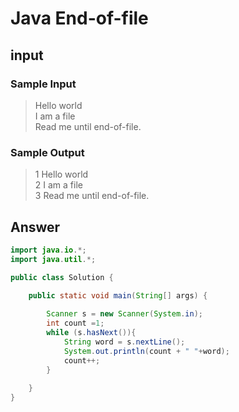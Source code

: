 # Java End-of-file
## input
### Sample Input

>Hello world<br>
>I am a file<br>
>Read me until end-of-file.
### Sample Output

>1 Hello world<br>
>2 I am a file<br>
>3 Read me until end-of-file.<br>
## Answer
```java
import java.io.*;
import java.util.*;

public class Solution {

    public static void main(String[] args) {
        
        Scanner s = new Scanner(System.in);
        int count =1;
        while (s.hasNext()){
            String word = s.nextLine();
            System.out.println(count + " "+word);
            count++;
        }
        
    }
}

```
